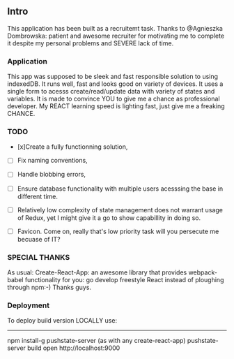 ## Intro

This application has been built as a recruitemt task. Thanks to @Agnieszka Dombrowska: patient and awesome recruiter for motivating me to complete it despite my personal problems and SEVERE lack of time.

### Application

This app was supposed to be sleek and fast responsible solution to using indexedDB. It runs well, fast and looks good on variety of devices. It uses a single form to acesss create/read/update data with variety of states and variables.
It is made to convince YOU to give me a chance as professional developer. My REACT learning speed is lighting fast, just give me a freaking CHANCE.

### TODO
 - [x]Create a fully functionning solution,
 - [ ] Fix naming conventions,
 - [ ] Handle blobbing errors,
 - [ ] Ensure database functionality with multiple users acesssing the base in different time.
 - [ ] Relatively low complexity of state management does not warrant usage of Redux, yet I might give it a go to show capabillity in doing so.
 - [ ] Favicon. Come on, really  that's low priority task will you persecute me becuase of IT?


### SPECIAL THANKS

As usual: Create-React-App: an awesome library that provides webpack-babel functionality for you: go develop freestyle React instead of ploughing through npm:-)
Thanks guys.

### Deployment

To deploy build version LOCALLY use:
***
 npm install-g pushstate-server
 (as with any create-react-app)
 pushstate-server build
 open http://localhost:9000